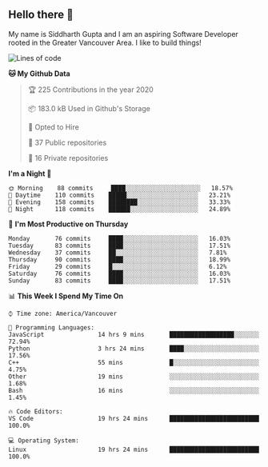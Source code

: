 ## Hello there :wave:

My name is Siddharth Gupta and I am an aspiring Software Developer rooted in the Greater Vancouver Area. I like to build things!

<!-- ![gif](https://github.com/siddg97/siddg97/blob/master/dino.gif) -->

<!--START_SECTION:waka-->
![Lines of code](https://img.shields.io/badge/From%20Hello%20World%20I%27ve%20Written-12.6%20million%20Lines%20of%20code-blue)

**🐱 My Github Data** 

> 🏆 225 Contributions in the year 2020
 > 
> 📦 183.0 kB Used in Github's Storage 
 > 
> 💼 Opted to Hire
 > 
> 📜 37 Public repositories
 > 
> 🔑 16 Private repositories 

**I'm a Night 🦉** 

```text
🌞 Morning    88 commits     ████░░░░░░░░░░░░░░░░░░░░░   18.57% 
🌆 Daytime    110 commits    █████░░░░░░░░░░░░░░░░░░░░   23.21% 
🌃 Evening    158 commits    ████████░░░░░░░░░░░░░░░░░   33.33% 
🌙 Night      118 commits    ██████░░░░░░░░░░░░░░░░░░░   24.89%

```
📅 **I'm Most Productive on Thursday** 

```text
Monday       76 commits     ████░░░░░░░░░░░░░░░░░░░░░   16.03% 
Tuesday      83 commits     ████░░░░░░░░░░░░░░░░░░░░░   17.51% 
Wednesday    37 commits     ██░░░░░░░░░░░░░░░░░░░░░░░   7.81% 
Thursday     90 commits     ████░░░░░░░░░░░░░░░░░░░░░   18.99% 
Friday       29 commits     █░░░░░░░░░░░░░░░░░░░░░░░░   6.12% 
Saturday     76 commits     ████░░░░░░░░░░░░░░░░░░░░░   16.03% 
Sunday       83 commits     ████░░░░░░░░░░░░░░░░░░░░░   17.51%

```


📊 **This Week I Spend My Time On** 

```text
⌚︎ Time zone: America/Vancouver

💬 Programming Languages: 
JavaScript               14 hrs 9 mins       ██████████████████░░░░░░░   72.94% 
Python                   3 hrs 24 mins       ████░░░░░░░░░░░░░░░░░░░░░   17.56% 
C++                      55 mins             █░░░░░░░░░░░░░░░░░░░░░░░░   4.75% 
Other                    19 mins             ░░░░░░░░░░░░░░░░░░░░░░░░░   1.68% 
Bash                     16 mins             ░░░░░░░░░░░░░░░░░░░░░░░░░   1.45%

🔥 Code Editors: 
VS Code                  19 hrs 24 mins      █████████████████████████   100.0%

💻 Operating System: 
Linux                    19 hrs 24 mins      █████████████████████████   100.0%

```


<!--END_SECTION:waka-->



